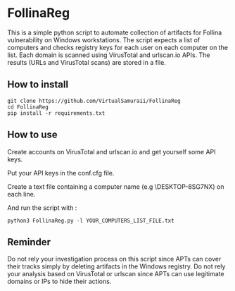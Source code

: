 # FollinaReg

This is a simple python script to automate collection of artifacts for Follina vulnerability on Windows workstations.
The script expects a list of computers and checks registry keys for each user on each computer on the list.
Each domain is scanned using VirusTotal and urlscan.io APIs.
The results (URLs and VirusTotal scans) are stored in a file.

## How to install

```
git clone https://github.com/VirtualSamuraii/FollinaReg
cd FollinaReg
pip install -r requirements.txt
```

## How to use

Create accounts on VirusTotal and urlscan.io and get yourself some API keys.

Put your API keys in the conf.cfg file.

Create a text file containing a computer name (e.g \\DESKTOP-8SG7NX) on each line.

And run the script with :

```
python3 FollinaReg.py -l YOUR_COMPUTERS_LIST_FILE.txt
```

## Reminder

Do not rely your investigation process on this script since APTs can cover their tracks simply by deleting artifacts in the Windows registry.
Do not rely your analysis based on VirusTotal or urlscan since APTs can use legitimate domains or IPs to hide their actions.
